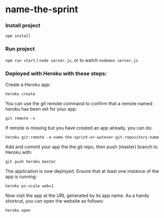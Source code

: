 #  name-the-sprint

### Install project
```npm install```

### Run project
`npm run start` / `node server.js`, or to watch `nodemon server.js`


### Deployed with Heroku with these steps:

Create a Heroku app:

```heroku create```

You can use the git remote command to confirm that a remote named heroku has been set for your app:

```git remote -v```

If remote is missing but you have created an app already, you can do:

```heroku git:remote -a name-the-sprint-or-watever-git-repository-name```

Add and commit your app the the git repo, then push (master) branch to Heroku with:

```git push heroku master```

The application is now deployed. Ensure that at least one instance of the app is running:

```heroku ps:scale web=1```

Now visit the app at the URL generated by its app name. 
As a handy shortcut, you can open the website as follows:

```heroku open```


